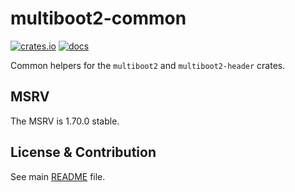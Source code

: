 # multiboot2-common

[![crates.io](https://img.shields.io/crates/v/multiboot2-common.svg)](https://crates.io/crates/multiboot2-common)
[![docs](https://docs.rs/multiboot2-common/badge.svg)](https://docs.rs/multiboot2-common/)

Common helpers for the `multiboot2` and `multiboot2-header` crates.

## MSRV

The MSRV is 1.70.0 stable.

## License & Contribution

See main [README](https://github.com/rust-osdev/multiboot2/blob/main/README.md)
file.
